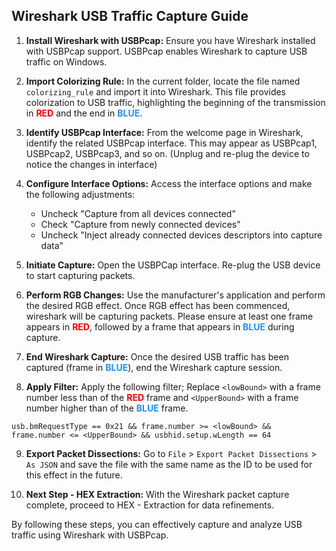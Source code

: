 ## Wireshark USB Traffic Capture Guide

1. **Install Wireshark with USBPcap:**
   Ensure you have Wireshark installed with USBPcap support. USBPcap enables Wireshark to capture USB traffic on Windows.

2. **Import Colorizing Rule:**
   In the current folder, locate the file named `colorizing_rule` and import it into Wireshark. This file provides colorization to USB traffic, highlighting the beginning of the transmission in **<font color="red">RED</font>** and the end in **<font color="dodgerblue">BLUE</font>**.

3. **Identify USBPcap Interface:**
   From the welcome page in Wireshark, identify the related USBPcap interface. This may appear as USBPcap1, USBPcap2, USBPcap3, and so on. (Unplug and re-plug the device to notice the changes in interface)

4. **Configure Interface Options:**
   Access the interface options and make the following adjustments:
   - Uncheck "Capture from all devices connected"
   - Check "Capture from newly connected devices"
   - Uncheck "Inject already connected devices descriptors into capture data"

5. **Initiate Capture:**
   Open the USBPCap interface.
   Re-plug the USB device to start capturing packets.

6. **Perform RGB Changes:**
   Use the manufacturer's application and perform the desired RGB effect. Once RGB effect has been commenced, wireshark will be capturing packets. Please ensure at least one frame appears in **<font color="red">RED</font>**, followed by a frame that appears in **<font color="dodgerblue">BLUE</font>** during capture.

7. **End Wireshark Capture:**
   Once the desired USB traffic has been captured (frame in **<font color="dodgerblue">BLUE</font>**), end the Wireshark capture session.

8. **Apply Filter:**
   Apply the following filter; Replace `<lowBound>` with a frame number less than of the **<font color="red">RED</font>** frame and `<UpperBound>` with a frame number higher than of the **<font color="dodgerblue">BLUE</font>** frame.

```
usb.bmRequestType == 0x21 && frame.number >= <lowBound> && frame.number <= <UpperBound> && usbhid.setup.wLength == 64
```

9. **Export Packet Dissections:**
Go to `File` > `Export Packet Dissections` > `As JSON` and save the file with the same name as the ID to be used for this effect in the future.

10. **Next Step - HEX Extraction:**
With the Wireshark packet capture complete, proceed to HEX - Extraction for data refinements.

By following these steps, you can effectively capture and analyze USB traffic using Wireshark with USBPcap.
